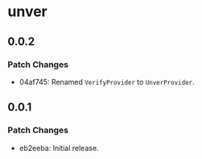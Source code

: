 # unver

## 0.0.2

### Patch Changes

- 04af745: Renamed `VerifyProvider` to `UnverProvider`.

## 0.0.1

### Patch Changes

- eb2eeba: Initial release.
